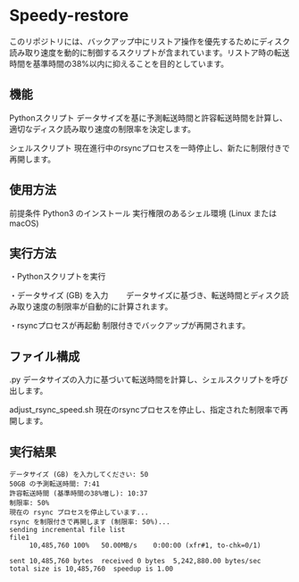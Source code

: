 # Speedy-restore

このリポジトリには、バックアップ中にリストア操作を優先するためにディスク読み取り速度を動的に制御するスクリプトが含まれています。リストア時の転送時間を基準時間の38%以内に抑えることを目的としています。

## 機能
Pythonスクリプト
データサイズを基に予測転送時間と許容転送時間を計算し、適切なディスク読み取り速度の制限率を決定します。

シェルスクリプト
現在進行中のrsyncプロセスを一時停止し、新たに制限付きで再開します。

## 使用方法
前提条件
Python3 のインストール
実行権限のあるシェル環境 (Linux または macOS)

## 実行方法

・Pythonスクリプトを実行

・データサイズ (GB) を入力
　　データサイズに基づき、転送時間とディスク読み取り速度の制限率が自動的に計算されます。

・rsyncプロセスが再起動
    制限付きでバックアップが再開されます。


## ファイル構成
.py
データサイズの入力に基づいて転送時間を計算し、シェルスクリプトを呼び出します。

adjust_rsync_speed.sh
現在のrsyncプロセスを停止し、指定された制限率で再開します。

## 実行結果
```
データサイズ (GB) を入力してください: 50
50GB の予測転送時間: 7:41
許容転送時間 (基準時間の38%増し): 10:37
制限率: 50%
現在の rsync プロセスを停止しています...
rsync を制限付きで再開します (制限率: 50%)...
sending incremental file list
file1
     10,485,760 100%   50.00MB/s    0:00:00 (xfr#1, to-chk=0/1)

sent 10,485,760 bytes  received 0 bytes  5,242,880.00 bytes/sec
total size is 10,485,760  speedup is 1.00
```
